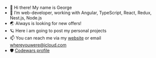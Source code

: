 - 👋 Hi there! My name is George 
- 👀 I’m web-developer, working with Angular, TypeScript, React, Redux, Nest.js, Node.js 
- 🌏 Always is looking for new offers!
- 🪐 Here i am going to post my personal projects
- 📫 You can reach me via my [website](https://reversoid.ru) or email <a href="email:whereyouwere@icloud.com">whereyouwere@icloud.com</a>
- 🛡️ [Codewars profile](https://www.codewars.com/users/reversoid)

<!---
reversoid/reversoid is a ✨ special ✨ repository because its `README.md` (this file) appears on your GitHub profile.
You can click the Preview link to take a look at your changes.
--->

